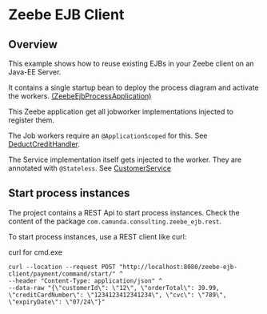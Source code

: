 # Zeebe EJB Client

## Overview

This example shows how to reuse existing EJBs in your Zeebe client on an Java-EE Server.

It contains a single startup bean to deploy the process diagram and activate the workers. [(ZeebeEjbProcessApplication)](src/main/java/com/camunda/consulting/zeebe_ejb/ZeebeEjbProcessApplication.java)

This Zeebe application get all jobworker implementations injected to register them.

The Job workers require an `@ApplicationScoped` for this. See [DeductCreditHandler](src/main/java/com/camunda/consulting/zeebe_ejb/worker/DeductCreditHandler.java).

The Service implementation itself gets injected to the worker. They are annotated with `@Stateless`. See [CustomerService](src/main/java/org/camunda/consulting/services/CustomerService.java) 

## Start process instances

The project contains a REST Api to start process instances. Check the content of the package `com.camunda.consulting.zeebe_ejb.rest`.

To start process instances, use a REST client like curl:

curl for cmd.exe

```
curl --location --request POST "http://localhost:8080/zeebe-ejb-client/payment/command/start/" ^
--header "Content-Type: application/json" ^
--data-raw "{\"customerId\": \"12\", \"orderTotal\": 39.99, \"creditCardNumber\": \"1234123412341234\", \"cvc\": \"789\", \"expiryDate\": \"07/24\"}"
```